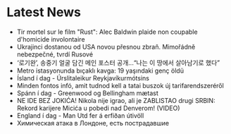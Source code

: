 # Latest News
-  Tir mortel sur le film "Rust": Alec Baldwin plaide non coupable d'homicide involontaire
-  Ukrajinci dostanou od USA novou přesnou zbraň. Mimořádně nebezpečné, tvrdí Rusové
-  ‘로기완’, 송중기 얼굴 담긴 메인 포스터 공개...“나는 이 땅에서 살아남기로 했다”
-  Metro istasyonunda bıçaklı kavga: 19 yaşındaki genç öldü
-  Ísland í dag - Úrslitaleikur Reykjavíkurmótsins
-  Minden fontos infó, amit tudnod kell a tatai buszok új tarifarendszeréről
-  Spánn í dag - Greenwood og Bellingham mætast
-  NE IDE BEZ JOKIĆA! Nikola nije igrao, ali je ZABLISTAO drugi SRBIN: Rekord karijere Micića u pobedi nad Denverom! (VIDEO)
-  England í dag - Man Utd fer á erfiðan útivöll
-  Химическая атака в Лондоне, есть пострадавшие
